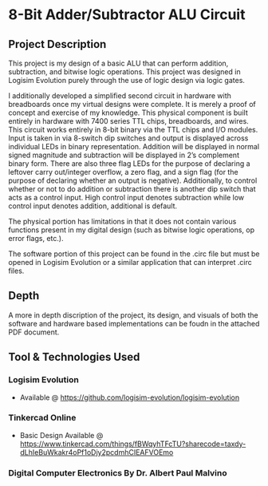 # 8-Bit Adder/Subtractor ALU Circuit

## Project Description
This project is my design of a basic ALU that can perform addition, subtraction, and bitwise logic operations. This project was designed in Logisim Evolution purely through the use of logic design via logic gates. 

I additionally developed a simplified second circuit in hardware with breadboards once my virtual designs were complete. It is merely a proof of concept and exercise of my knowledge. This physical component is built entirely in hardware with 7400 series TTL chips, breadboards, and wires. This circuit works entirely in 8-bit binary via the TTL chips and I/O modules. Input is taken in via 8-switch dip switches and output is displayed across individual LEDs in binary representation. Addition will be displayed in normal signed magnitude and subtraction will be displayed in 2’s complement binary form. There are also three flag LEDs for the purpose of declaring a leftover carry out/integer overflow, a zero flag, and a sign flag (for the purpose of declaring whether an output is negative). Additionally, to control whether or not to do addition or subtraction there is another dip switch that acts as a control input. High control input denotes subtraction while low control input denotes addition, additional is default.

The physical portion has limitations in that it does not contain various functions present in my digital design (such as bitwise logic operations, op error flags, etc.).

The software portion of this project can be found in the .circ file but must be opened in Logisim Evolution or a similar application that can interpret .circ files.

## Depth
A more in depth discription of the project, its design, and visuals of both the software and hardware based implementations can be foudn in the attached PDF document.

## Tool & Technologies Used
  ### Logisim Evolution
   - Available @ https://github.com/logisim-evolution/logisim-evolution
  ### Tinkercad Online
  - Basic Design Available @ https://www.tinkercad.com/things/fBWqyhTFcTU?sharecode=taxdy-dLhIeBuWkakr4oPf1oDjy2pcdmhCIEAFVOEmo
  ### Digital Computer Electronics By Dr. Albert Paul Malvino
